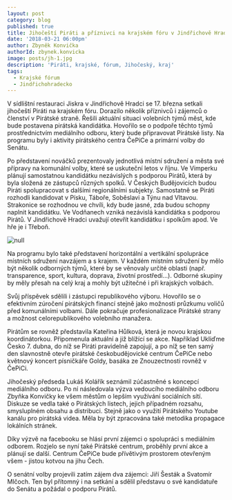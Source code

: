 ```yaml
---
layout: post
category: blog
published: true
title: Jihočeští Piráti a příznivci na krajském fóru v Jindřichově Hradci
date: '2018-03-21 06:00pm'
author: Zbyněk Konvička
authorId: zbynek.konvicka
image: posts/jh-1.jpg
description: 'Piráti, krajské, fórum, Jihočeský, kraj'
tags:
  - Krajské fórum
  - Jindřichohradecko
---
```

V sídlištní restauraci Jiskra v Jindřichově Hradci se 17. března setkali jihočeští Piráti na krajském fóru. Dorazilo několik příznivců i zájemců o členství v Pirátské straně. Řešili aktuální situaci volebních týmů měst, kde bude postavena pirátská kandidátka. Hovořilo se o podpoře těchto týmů prostřednictvím mediálního odboru, který bude připravovat Pirátské listy. Na programu byly i aktivity pirátského centra ČePiCe a primární volby do Senátu.  

Po představení nováčků prezentovaly jednotlivá místní sdružení a města své přípravy na komunální volby, které se uskuteční letos v říjnu. Ve Vimperku plánují samostatnou kandidátku nezávislých s podporou Pirátů, která by byla složená ze zástupců různých spolků. V Českých Budějovicích budou Piráti spolupracovat s dalšími regionálními subjekty. Samostatně se Piráti rozhodli kandidovat v Písku, Táboře, Soběslavi a Týnu nad Vltavou. Strakonice se rozhodnou ve chvíli, kdy bude jasné, zda budou schopny naplnit kandidátku. Ve Vodňanech vzniká nezávislá kandidátka s podporou Pirátů. V Jindřichově Hradci uvažují otevřít kandidátku i spolkům apod. Ve hře je i Třeboň.

![null](posts/jh-2.jpg)

Na programu bylo také představení horizontální a vertikální spolupráce místních sdružení navzájem a s krajem. V každém místním sdružení by mělo být několik odborných týmů, které by se věnovaly určité oblasti (např. transparence, sport, kultura, doprava, životní prostředí…). Odborné skupiny by měly přesah na celý kraj a mohly být užitečné i při krajských volbách. 

Svůj příspěvek sdělili i zástupci republikového výboru. Hovořilo se o efektivním zúročení pirátských financí stejně jako možnosti průzkumu voličů před komunálními volbami. Dále pokračuje profesionalizace Pirátské strany a možnost celorepublikového volebního manažera.

Pirátům se rovněž představila Kateřina Hůlková, která je novou krajskou koordinátorkou. Připomenula aktuální a již blížící se akce. Například Ukliďme Česko 7. dubna, do níž se Piráti pravidelně zapojují, a po níž se ten samý den slavnostně otevře pirátské českobudějovické centrum ČePiCe nebo květnový koncert písničkáře Goldy, basáka ze Znouzectnosti rovněž v ČePiCi. 

Jihočeský předseda Lukáš Kolářík seznámil zúčastněné s koncepcí mediálního odboru. Po ní následovala výzva vedoucího mediálního odboru Zbyňka Konvičky ke všem městům o lepším využívání sociálních sítí. Diskuze se vedla také o Pirátských listech, jejich případném rozsahu, smysluplném obsahu a distribuci. Stejně jako o využití Pirátského Youtube kanálu pro pirátská videa. Měla by být zpracována také metodika propagace lokálních stránek. 

Díky výzvě na facebooku se hlásí první zájemci o spolupráci s mediálním odborem. Rozjelo se nyní také Pirátské centrum, proběhly první akce a plánují se další. Centrum ČePiCe bude přívětivým prostorem otevřeným všem - jistou kotvou na jihu Čech.

O senátní volby projevili zatím zájem dva zájemci: Jiří Šesták a Svatomír Mlčoch. Ten byl přítomný i na setkání a sdělil představu o své kandidatuře do Senátu a požádal o podporu Pirátů.
